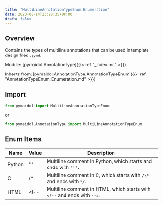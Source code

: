 ```yaml
---
title: "MultiLineAnnotationTypeEnum Enumeration"
date: 2023-08-14T23:28:35+08:00
draft: false
---
```


## Overview

Contains the types of multiline annotations that can be used in template design files `.pymd`.

Module: [pymaidol.AnnotationType]({{< ref "_index.md" >}})

Inherits from: [pymaidol.AnnotationType.AnnotationTypeEnum]({{< ref "AnnotationTypeEnum_Enumeration.md" >}})

## Import

```python
from pymaidol import MultiLineAnnotationTypeEnum
```

or

```python
from pymaidol.AnnotationType import MultiLineAnnotationTypeEnum
```

## Enum Items

Name | Value | Description
--- | --- | ---
Python | ''' | Multiline comment in Python, which starts and ends with `'''`.
C | /\* | Multiline comment in C, which starts with `/\*` and ends with `*/`.
HTML | \<!-- | Multiline comment in HTML, which starts with `<!--` and ends with `-->`.